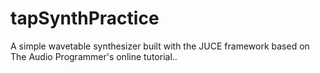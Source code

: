 # tapSynthPractice
A simple wavetable synthesizer built with the JUCE framework based on The Audio Programmer's online tutorial.. 

